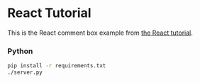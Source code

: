 # React Tutorial

This is the React comment box example from [the React tutorial](http://facebook.github.io/react/docs/tutorial.html).


### Python

```sh
pip install -r requirements.txt
./server.py
```
